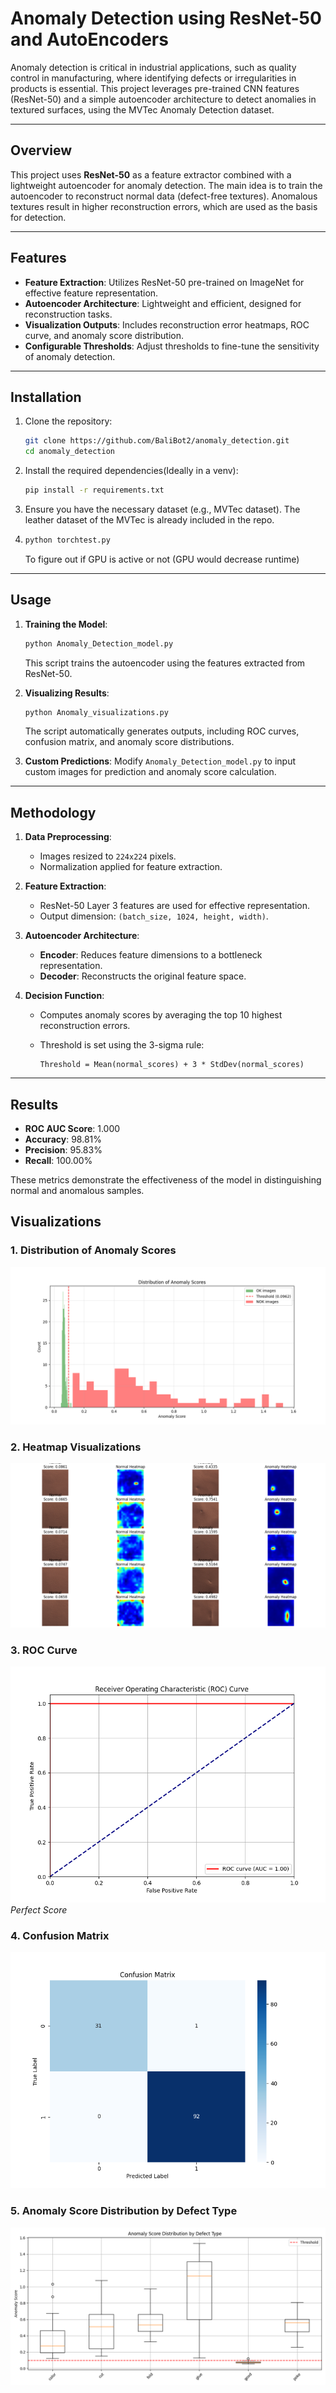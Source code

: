 # Anomaly Detection using ResNet-50 and AutoEncoders

Anomaly detection is critical in industrial applications, such as quality control in manufacturing, where identifying defects or irregularities in products is essential. This project leverages pre-trained CNN features (ResNet-50) and a simple autoencoder architecture to detect anomalies in textured surfaces, using the MVTec Anomaly Detection dataset.

---

## Overview

This project uses **ResNet-50** as a feature extractor combined with a lightweight autoencoder for anomaly detection. The main idea is to train the autoencoder to reconstruct normal data (defect-free textures). Anomalous textures result in higher reconstruction errors, which are used as the basis for detection.

---

## Features

- **Feature Extraction**: Utilizes ResNet-50 pre-trained on ImageNet for effective feature representation.
- **Autoencoder Architecture**: Lightweight and efficient, designed for reconstruction tasks.
- **Visualization Outputs**: Includes reconstruction error heatmaps, ROC curve, and anomaly score distribution.
- **Configurable Thresholds**: Adjust thresholds to fine-tune the sensitivity of anomaly detection.

---

## Installation

1. Clone the repository:
   ```bash
   git clone https://github.com/BaliBot2/anomaly_detection.git
   cd anomaly_detection
   ```

2. Install the required dependencies(Ideally in a venv):
   ```bash
   pip install -r requirements.txt
   ```

3. Ensure you have the necessary dataset (e.g., MVTec dataset). The leather dataset of the MVTec is already included in the repo.
4. ```bash
   python torchtest.py
   ```
   To figure out if GPU is active or not (GPU would decrease runtime)

---

## Usage

1. **Training the Model**:
   ```bash
   python Anomaly_Detection_model.py
   ```
   This script trains the autoencoder using the features extracted from ResNet-50.

2. **Visualizing Results**:
   ```bash
   python Anomaly_visualizations.py
   ```
   The script automatically generates outputs, including ROC curves, confusion matrix, and anomaly score distributions.

4. **Custom Predictions**:
   Modify `Anomaly_Detection_model.py` to input custom images for prediction and anomaly score calculation.

---

## Methodology

1. **Data Preprocessing**:
   - Images resized to `224x224` pixels.
   - Normalization applied for feature extraction.

2. **Feature Extraction**:
   - ResNet-50 Layer 3 features are used for effective representation.
   - Output dimension: `(batch_size, 1024, height, width)`.

3. **Autoencoder Architecture**:
   - **Encoder**: Reduces feature dimensions to a bottleneck representation.
   - **Decoder**: Reconstructs the original feature space.

4. **Decision Function**:
   - Computes anomaly scores by averaging the top 10 highest reconstruction errors.
   - Threshold is set using the 3-sigma rule:
     
     ```
     Threshold = Mean(normal_scores) + 3 * StdDev(normal_scores)
     ```

---

## Results

- **ROC AUC Score**: 1.000
- **Accuracy**: 98.81%
- **Precision**: 95.83%
- **Recall**: 100.00%

These metrics demonstrate the effectiveness of the model in distinguishing normal and anomalous samples.

## Visualizations

### 1. Distribution of Anomaly Scores
![Anomaly Score Distribution](Outputs/Distribution_of_Anomaly_Scores.png)

### 2. Heatmap Visualizations
![Heatmap Visualization](Outputs/Heatmap_Visualization.png)

### 3. ROC Curve
![ROC Curve](Outputs/ROC-AUC.png)
*Perfect Score*

### 4. Confusion Matrix
![Confusion Matrix](Outputs/Confusion_Matrix.png)

### 5. Anomaly Score Distribution by Defect Type
![Defect Distribution](Outputs/Defect_Distribution.png)

